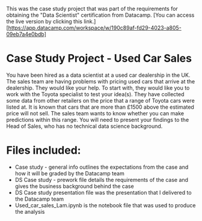 This was the case study project that was part of the requirements for obtaining the "Data Scientist" certification from Datacamp. [You can access the live version by clicking this link.] 
[https://app.datacamp.com/workspace/w/190c89af-fd29-4023-a805-09eb7a4e0bdb]

# Case Study Project - Used Car Sales
You have been hired as a data scientist at a used car dealership in the UK. The sales team are
having problems with pricing used cars that arrive at the dealership. They would like your
help. To start with, they would like you to work with the Toyota specialist to test your idea(s).
They have collected some data from other retailers on the price that a range of Toyota cars
were listed at. It is known that cars that are more than £1500 above the estimated price will
not sell. The sales team wants to know whether you can make predictions within this range.
You will need to present your findings to the Head of Sales, who has no technical data science
background.

# Files included:
- Case study - general info outlines the expectations from the case and how it will be graded by the Datacamp team
- DS Case study - prework file details the requirements of the case and gives the business background behind the case
- DS Case study presentation file was the presentation that I delivered to the Datacamp team
- Used_car_sales_Lam.ipynb is the notebook file that was used to produce the analysis

